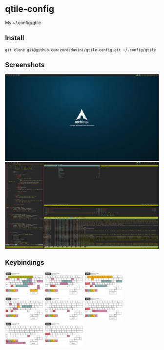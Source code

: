 # qtile-config
My ~/.config/qtile

## Install

```
git clone git@github.com:zordsdavini/qtile-config.git ~/.config/qtile
```

## Screenshots

![Screenshot (empty)](https://github.com/zordsdavini/qtile-config/raw/master/screenshots/20200325_2220.png)
![Screenshot (3 st with ViM, ranger, htop in Monadtall)](https://github.com/zordsdavini/qtile-config/raw/master/screenshots/20200325_2219.png)

## Keybindings

<p><a target="_blank" rel="noopener noreferrer" href="https://github.com/zordsdavini/qtile-config/raw/master/screenshots/keys/mod4__.png"><img src="https://github.com/zordsdavini/qtile-config/raw/master/screenshots/keys/mod4__.png" alt="<M> keys" style="max-width:25%;"></a>
<a target="_blank" rel="noopener noreferrer" href="https://github.com/zordsdavini/qtile-config/raw/master/screenshots/keys/mod4-mod1__.png"><img src="https://github.com/zordsdavini/qtile-config/raw/master/screenshots/keys/mod4-mod1__.png" alt="<M-A> keys" style="max-width:25%;"></a>
<a target="_blank" rel="noopener noreferrer" href="https://github.com/zordsdavini/qtile-config/raw/master/screenshots/keys/mod4-shift__.png"><img src="https://github.com/zordsdavini/qtile-config/raw/master/screenshots/keys/mod4-shift__.png" alt="<M-S> keys" style="max-width:25%;"></a>
<a target="_blank" rel="noopener noreferrer" href="https://github.com/zordsdavini/qtile-config/raw/master/screenshots/keys/mod4-control__.png"><img src="https://github.com/zordsdavini/qtile-config/raw/master/screenshots/keys/mod4-control__.png" alt="<M-C> keys" style="max-width:25%;"></a>
<a target="_blank" rel="noopener noreferrer" href="https://github.com/zordsdavini/qtile-config/raw/master/screenshots/keys/mod1__.png"><img src="https://github.com/zordsdavini/qtile-config/raw/master/screenshots/keys/mod1__.png" alt="<A> keys" style="max-width:25%;"></a>
<a target="_blank" rel="noopener noreferrer" href="https://github.com/zordsdavini/qtile-config/raw/master/screenshots/keys/mod1-shift__.png"><img src="https://github.com/zordsdavini/qtile-config/raw/master/screenshots/keys/mod1-shift__.png" alt="<A-S> keys" style="max-width:25%;"></a>
<a target="_blank" rel="noopener noreferrer" href="https://github.com/zordsdavini/qtile-config/raw/master/screenshots/keys/__.png"><img src="https://github.com/zordsdavini/qtile-config/raw/master/screenshots/keys/__.png" alt="No keys" style="max-width:25%;"></a>
<a target="_blank" rel="noopener noreferrer" href="https://github.com/zordsdavini/qtile-config/raw/master/screenshots/keys/shift__.png"><img src="https://github.com/zordsdavini/qtile-config/raw/master/screenshots/keys/shift__.png" alt="<S> keys" style="max-width:25%;"></a></p>
